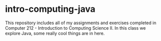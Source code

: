 # intro-computing-java
This repository includes all of my assignments and exercises completed in Computer 212 - Introduction to Computing Science II. In this class we explore Java, some really cool things are in here.
